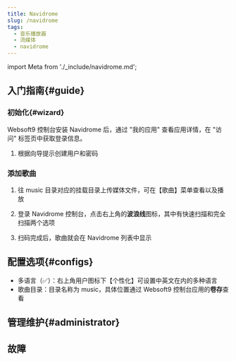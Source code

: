 ```yaml
---
title: Navidrome
slug: /navidrome
tags:
  - 音乐播放器
  - 流媒体
  - navidrome
---
```


import Meta from './_include/navidrome.md';

<Meta name="meta" />


## 入门指南{#guide}

### 初始化{#wizard}

Websoft9 控制台安装 Navidrome 后，通过 "我的应用" 查看应用详情，在 "访问" 标签页中获取登录信息。  

1. 根据向导提示创建用户和密码

### 添加歌曲

1. 往 music 目录对应的挂载目录上传媒体文件，可在【歌曲】菜单查看以及播放

2. 登录 Navidrome 控制台，点击右上角的**波浪线**图标，其中有快速扫描和完全扫描两个选项

3. 扫码完成后，歌曲就会在 Navidrome 列表中显示

## 配置选项{#configs}

- 多语言（✅）：右上角用户图标下【个性化】可设置中英文在内的多种语言
- 歌曲目录：目录名称为 music，具体位置通过 Websoft9 控制台应用的**卷存**查看

## 管理维护{#administrator}

## 故障
